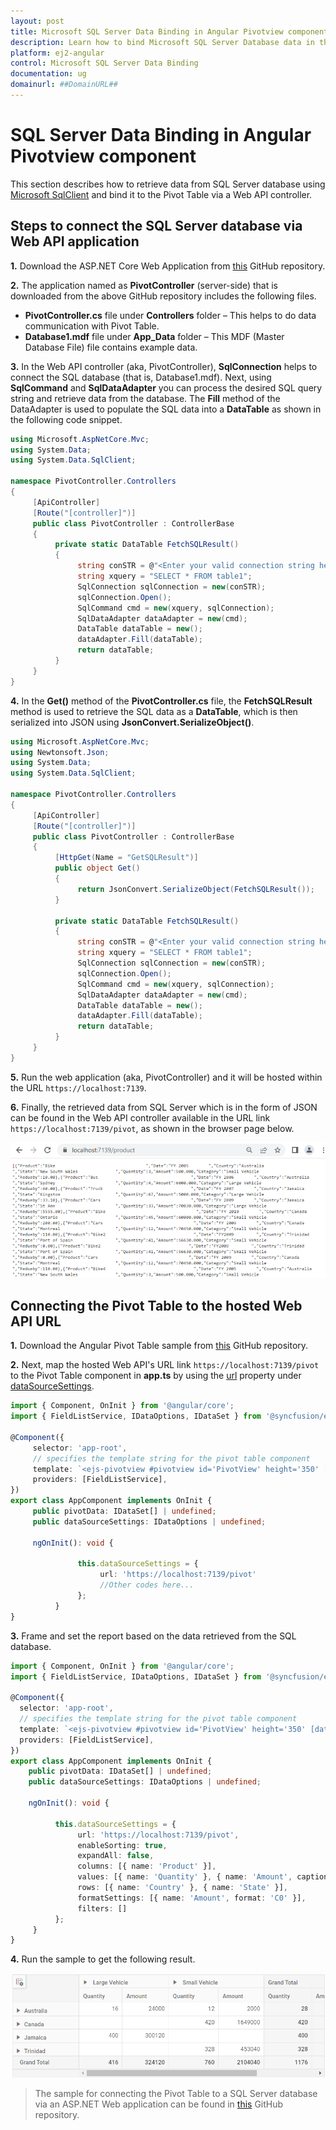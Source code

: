 ```yaml
---
layout: post
title: Microsoft SQL Server Data Binding in Angular Pivotview component | Syncfusion
description: Learn how to bind Microsoft SQL Server Database data in the Syncfusion Angular Pivotview component of Syncfusion Essential JS 2 and more.
platform: ej2-angular
control: Microsoft SQL Server Data Binding
documentation: ug
domainurl: ##DomainURL##
---
```


# SQL Server Data Binding in Angular Pivotview component

This section describes how to retrieve data from SQL Server database using [Microsoft SqlClient](https://learn.microsoft.com/en-us/dotnet/api/system.data.sqlclient?view=dotnet-plat-ext-7.0) and bind it to the Pivot Table via a Web API controller.

## Steps to connect the SQL Server database via Web API application

**1.** Download the ASP.NET Core Web Application from [this](https://github.com/SyncfusionExamples/how-to-bind-SQL-database-to-pivot-table) GitHub repository.

**2.** The application named as **PivotController** (server-side) that is downloaded from the above GitHub repository includes the following files.

* **PivotController.cs** file under **Controllers** folder – This helps to do data communication with Pivot Table.
* **Database1.mdf** file under **App_Data** folder – This MDF (Master Database File) file contains example data.

**3.** In the Web API controller (aka, PivotController), **SqlConnection** helps to connect the SQL database (that is, Database1.mdf). Next, using **SqlCommand** and **SqlDataAdapter** you can process the desired SQL query string and retrieve data from the database. The **Fill** method of the DataAdapter is used to populate the SQL data into a **DataTable** as shown in the following code snippet.

```csharp
using Microsoft.AspNetCore.Mvc;
using System.Data;
using System.Data.SqlClient;

namespace PivotController.Controllers
{
     [ApiController]
     [Route("[controller]")]
     public class PivotController : ControllerBase
     {
          private static DataTable FetchSQLResult()
          {
               string conSTR = @"<Enter your valid connection string here>";
               string xquery = "SELECT * FROM table1";
               SqlConnection sqlConnection = new(conSTR);
               sqlConnection.Open();
               SqlCommand cmd = new(xquery, sqlConnection);
               SqlDataAdapter dataAdapter = new(cmd);
               DataTable dataTable = new();
               dataAdapter.Fill(dataTable);
               return dataTable;
          }
     }
}

```

**4.** In the **Get()** method of the **PivotController.cs** file, the **FetchSQLResult** method is used to retrieve the SQL data as a **DataTable**, which is then serialized into JSON using **JsonConvert.SerializeObject()**.

```csharp
using Microsoft.AspNetCore.Mvc;
using Newtonsoft.Json;
using System.Data;
using System.Data.SqlClient;

namespace PivotController.Controllers
{
     [ApiController]
     [Route("[controller]")]
     public class PivotController : ControllerBase
     {
          [HttpGet(Name = "GetSQLResult")]
          public object Get()
          {
               return JsonConvert.SerializeObject(FetchSQLResult());
          }

          private static DataTable FetchSQLResult()
          {
               string conSTR = @"<Enter your valid connection string here>";
               string xquery = "SELECT * FROM table1";
               SqlConnection sqlConnection = new(conSTR);
               sqlConnection.Open();
               SqlCommand cmd = new(xquery, sqlConnection);
               SqlDataAdapter dataAdapter = new(cmd);
               DataTable dataTable = new();
               dataAdapter.Fill(dataTable);
               return dataTable;
          }
     }
}

```

**5.** Run the web application (aka, PivotController) and it will be hosted within the URL `https://localhost:7139`.

**6.** Finally, the retrieved data from SQL Server which is in the form of JSON can be found in the Web API controller available in the URL link `https://localhost:7139/pivot`, as shown in the browser page below.

![Hosted Web API URL](../images/code-web-app.png)

## Connecting the Pivot Table to the hosted Web API URL

**1.** Download the Angular Pivot Table sample from [this](https://github.com/SyncfusionExamples/how-to-bind-SQL-database-to-pivot-table) GitHub repository.

**2.** Next, map the hosted Web API's URL link `https://localhost:7139/pivot` to the Pivot Table component in **app.ts** by using the [url](https://ej2.syncfusion.com/angular/documentation/api/pivotview/dataSourceSettings/#url) property under [dataSourceSettings](https://ej2.syncfusion.com/angular/documentation/api/pivotview/dataSourceSettings/).

```typescript
import { Component, OnInit } from '@angular/core';
import { FieldListService, IDataOptions, IDataSet } from '@syncfusion/ej2-angular-pivotview';

@Component({
     selector: 'app-root',
     // specifies the template string for the pivot table component
     template: `<ejs-pivotview #pivotview id='PivotView' height='350' [dataSourceSettings]=dataSourceSettings></ejs-pivotview>`,
     providers: [FieldListService],
})
export class AppComponent implements OnInit {
     public pivotData: IDataSet[] | undefined;
     public dataSourceSettings: IDataOptions | undefined;

     ngOnInit(): void {

               this.dataSourceSettings = {
                    url: 'https://localhost:7139/pivot'
                    //Other codes here...
               };
          }
}

```

**3.** Frame and set the report based on the data retrieved from the SQL database.

```typescript
import { Component, OnInit } from '@angular/core';
import { FieldListService, IDataOptions, IDataSet } from '@syncfusion/ej2-angular-pivotview';

@Component({
  selector: 'app-root',
  // specifies the template string for the pivot table component
  template: `<ejs-pivotview #pivotview id='PivotView' height='350' [dataSourceSettings]=dataSourceSettings></ejs-pivotview>`,
  providers: [FieldListService],
})
export class AppComponent implements OnInit {
    public pivotData: IDataSet[] | undefined;
    public dataSourceSettings: IDataOptions | undefined;

    ngOnInit(): void {

          this.dataSourceSettings = {
               url: 'https://localhost:7139/pivot',
               enableSorting: true,
               expandAll: false,
               columns: [{ name: 'Product' }],
               values: [{ name: 'Quantity' }, { name: 'Amount', caption: 'Sold Amount' }],
               rows: [{ name: 'Country' }, { name: 'State' }],
               formatSettings: [{ name: 'Amount', format: 'C0' }],
               filters: []
          };
     }
}

```

**4.** Run the sample to get the following result.

![PivotTable bound with SQL database](../images/sql-data-binding.png)

> The sample for connecting the Pivot Table to a SQL Server database via an ASP.NET Web application can be found in [this](https://github.com/SyncfusionExamples/how-to-bind-SQL-database-to-pivot-table) GitHub repository.
